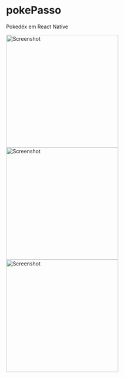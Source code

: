 # pokePasso
Pokedéx em React Native

<div>
    <img width="305" alt="Screenshot" src="https://user-images.githubusercontent.com/42000136/222172087-c9267039-d310-49d0-a30f-11cb8bcc8c12.jpeg">
    <img width="305" alt="Screenshot" src="https://user-images.githubusercontent.com/42000136/222172416-5a29bfcb-ce50-44c8-827a-1a7376f4f765.jpeg">
     <img width="305" alt="Screenshot" src="https://user-images.githubusercontent.com/42000136/222172637-d1b9d64d-6c6a-48cd-a2a7-433b76e02516.jpeg">
</div>
